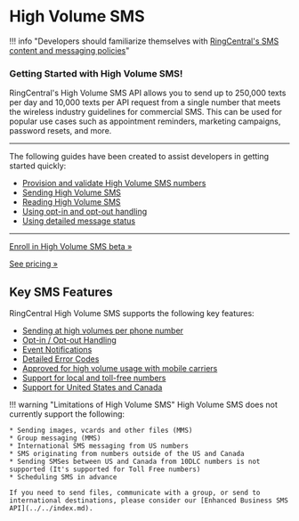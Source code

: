 # High Volume SMS

!!! info "Developers should familiarize themselves with [RingCentral's SMS content and messaging policies](https://www.ringcentral.com/legal/sms-mms-content-policies.html)"

<div class="jumbotron pt-1">
  <h3 class="display-5">Getting Started with High Volume SMS!</h3>
  <p class="lead">RingCentral's High Volume SMS API allows you to send up to 250,000 texts per day and 10,000 texts per API request from a single number that meets the wireless industry guidelines for commercial SMS. This can be used for popular use cases such as appointment reminders, marketing campaigns, password resets, and more.</p>

<hr class="my-4">
  <p>The following guides have been created to assist developers in getting started quickly:</p>

  <ul>
    <li><a href="./toll-free-sms-vs-local-numbers#ordering-and-provisioning-high-volume-sms-numbers">Provision and validate High Volume SMS numbers</a></li>
    <li><a href="./sending-highvolume-sms">Sending High Volume SMS</a></li>
    <li><a href="./message-store">Reading High Volume SMS</a></li>
    <li><a href="./opt-out">Using opt-in and opt-out handling</a></li>
    <li><a href="./handling-errors">Using detailed message status</a></li>
  </ul>
  <hr class="my-4">
  <p><a class="btn btn-primary" href="https://gamechanging.dev/sms">Enroll in High Volume SMS beta &raquo;</a></p> <p><a class="btn btn-primary" href="https://www.ringcentral.com/office/plansandpricing.html">See pricing &raquo;</a></p>
</div>

## Key SMS Features

RingCentral High Volume SMS supports the following key features:

* [Sending at high volumes per phone number](sending-highvolume-sms.md)
* [Opt-in / Opt-out Handling](opt-out.md)
* [Event Notifications](events.md)
* [Detailed Error Codes](handling-errors.md)
* [Approved for high volume usage with mobile carriers](toll-free-sms-vs-local-numbers.md#carrier-approval)
* [Support for local and toll-free numbers](toll-free-sms-vs-local-numbers.md)
* [Support for United States and Canada](toll-free-sms-vs-local-numbers.md#supported-countries)

!!! warning "Limitations of High Volume SMS"
    High Volume SMS does not currently support the following:

    * Sending images, vcards and other files (MMS)
    * Group messaging (MMS)
    * International SMS messaging from US numbers
    * SMS originating from numbers outside of the US and Canada
    * Sending SMSes between US and Canada from 10DLC numbers is not supported (It's supported for Toll Free numbers)
    * Scheduling SMS in advance

    If you need to send files, communicate with a group, or send to international destinations, please consider our [Enhanced Business SMS API](../../index.md).
